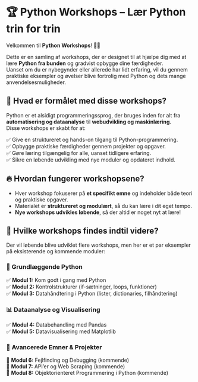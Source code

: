 # 🏆 Python Workshops – Lær Python trin for trin  

Velkommen til **Python Workshops**! 🐍🚀  

Dette er en samling af workshops, der er designet til at hjælpe dig med at lære **Python fra bunden** og gradvist opbygge dine færdigheder.  
Uanset om du er nybegynder eller allerede har lidt erfaring, vil du gennem praktiske eksempler og øvelser blive fortrolig med Python og dets mange anvendelsesmuligheder.  

## 🎯 **Hvad er formålet med disse workshops?**  
Python er et alsidigt programmeringssprog, der bruges inden for alt fra **automatisering og dataanalyse** til **webudvikling og maskinlæring**.  
Disse workshops er skabt for at:  

✅ Give en struktureret og hands-on tilgang til Python-programmering.  
✅ Opbygge praktiske færdigheder gennem projekter og opgaver.  
✅ Gøre læring tilgængelig for alle, uanset tidligere erfaring.  
✅ Sikre en løbende udvikling med nye moduler og opdateret indhold.  

## 🔥 **Hvordan fungerer workshopsene?**  
- Hver workshop fokuserer på **et specifikt emne** og indeholder både teori og praktiske opgaver.  
- Materialet er **struktureret og modulært**, så du kan lære i dit eget tempo.  
- **Nye workshops udvikles løbende**, så der altid er noget nyt at lære!  

## 📌 **Hvilke workshops findes indtil videre?**  
Der vil løbende blive udviklet flere workshops, men her er et par eksempler på eksisterende og kommende moduler:  

### 🐍 **Grundlæggende Python**  
✅ **Modul 1:** Kom godt i gang med Python  
✅ **Modul 2:** Kontrolstrukturer (if-sætninger, loops, funktioner)  
✅ **Modul 3:** Datahåndtering i Python (lister, dictionaries, filhåndtering)  

### 📊 **Dataanalyse og Visualisering**  
✅ **Modul 4:** Databehandling med Pandas  
✅ **Modul 5:** Datavisualisering med Matplotlib  

### 🔧 **Avancerede Emner & Projekter**  
🚀 **Modul 6:** Fejlfinding og Debugging (kommende)  
🚀 **Modul 7:** API’er og Web Scraping (kommende)  
🚀 **Modul 8:** Objektorienteret Programmering i Python (kommende)  
